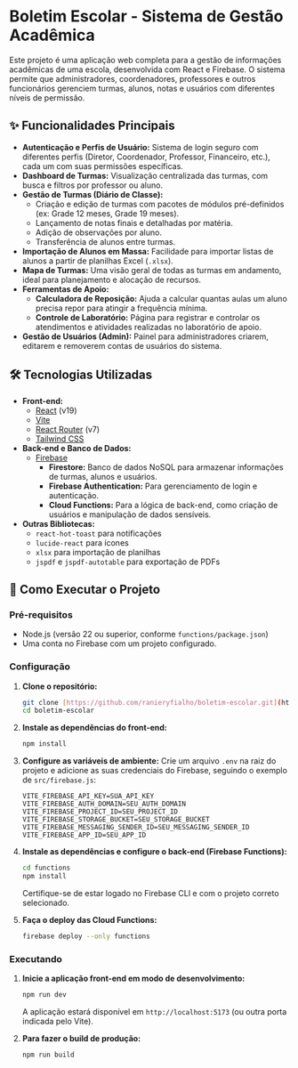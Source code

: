 # Boletim Escolar - Sistema de Gestão Acadêmica

Este projeto é uma aplicação web completa para a gestão de informações acadêmicas de uma escola, desenvolvida com React e Firebase. O sistema permite que administradores, coordenadores, professores e outros funcionários gerenciem turmas, alunos, notas e usuários com diferentes níveis de permissão.

## ✨ Funcionalidades Principais

* **Autenticação e Perfis de Usuário:** Sistema de login seguro com diferentes perfis (Diretor, Coordenador, Professor, Financeiro, etc.), cada um com suas permissões específicas.
* **Dashboard de Turmas:** Visualização centralizada das turmas, com busca e filtros por professor ou aluno.
* **Gestão de Turmas (Diário de Classe):**
    * Criação e edição de turmas com pacotes de módulos pré-definidos (ex: Grade 12 meses, Grade 19 meses).
    * Lançamento de notas finais e detalhadas por matéria.
    * Adição de observações por aluno.
    * Transferência de alunos entre turmas.
* **Importação de Alunos em Massa:** Facilidade para importar listas de alunos a partir de planilhas Excel (`.xlsx`).
* **Mapa de Turmas:** Uma visão geral de todas as turmas em andamento, ideal para planejamento e alocação de recursos.
* **Ferramentas de Apoio:**
    * **Calculadora de Reposição:** Ajuda a calcular quantas aulas um aluno precisa repor para atingir a frequência mínima.
    * **Controle de Laboratório:** Página para registrar e controlar os atendimentos e atividades realizadas no laboratório de apoio.
* **Gestão de Usuários (Admin):** Painel para administradores criarem, editarem e removerem contas de usuários do sistema.

## 🛠️ Tecnologias Utilizadas

* **Front-end:**
    * [React](https://react.dev/) (v19)
    * [Vite](https://vitejs.dev/)
    * [React Router](https://reactrouter.com/) (v7)
    * [Tailwind CSS](https://tailwindcss.com/)
* **Back-end e Banco de Dados:**
    * [Firebase](https://firebase.google.com/)
        * **Firestore:** Banco de dados NoSQL para armazenar informações de turmas, alunos e usuários.
        * **Firebase Authentication:** Para gerenciamento de login e autenticação.
        * **Cloud Functions:** Para a lógica de back-end, como criação de usuários e manipulação de dados sensíveis.
* **Outras Bibliotecas:**
    * `react-hot-toast` para notificações
    * `lucide-react` para ícones
    * `xlsx` para importação de planilhas
    * `jspdf` e `jspdf-autotable` para exportação de PDFs

## 🚀 Como Executar o Projeto

### Pré-requisitos

* Node.js (versão 22 ou superior, conforme `functions/package.json`)
* Uma conta no Firebase com um projeto configurado.

### Configuração

1.  **Clone o repositório:**
    ```bash
    git clone [https://github.com/ranieryfialho/boletim-escolar.git](https://github.com/ranieryfialho/boletim-escolar.git)
    cd boletim-escolar
    ```

2.  **Instale as dependências do front-end:**
    ```bash
    npm install
    ```

3.  **Configure as variáveis de ambiente:**
    Crie um arquivo `.env` na raiz do projeto e adicione as suas credenciais do Firebase, seguindo o exemplo de `src/firebase.js`:
    ```env
    VITE_FIREBASE_API_KEY=SUA_API_KEY
    VITE_FIREBASE_AUTH_DOMAIN=SEU_AUTH_DOMAIN
    VITE_FIREBASE_PROJECT_ID=SEU_PROJECT_ID
    VITE_FIREBASE_STORAGE_BUCKET=SEU_STORAGE_BUCKET
    VITE_FIREBASE_MESSAGING_SENDER_ID=SEU_MESSAGING_SENDER_ID
    VITE_FIREBASE_APP_ID=SEU_APP_ID
    ```

4.  **Instale as dependências e configure o back-end (Firebase Functions):**
    ```bash
    cd functions
    npm install
    ```
    Certifique-se de estar logado no Firebase CLI e com o projeto correto selecionado.

5.  **Faça o deploy das Cloud Functions:**
    ```bash
    firebase deploy --only functions
    ```

### Executando

1.  **Inicie a aplicação front-end em modo de desenvolvimento:**
    ```bash
    npm run dev
    ```
    A aplicação estará disponível em `http://localhost:5173` (ou outra porta indicada pelo Vite).

2.  **Para fazer o build de produção:**
    ```bash
    npm run build
    ```